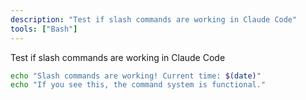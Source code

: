 ```yaml
---
description: "Test if slash commands are working in Claude Code"
tools: ["Bash"]
---
```


Test if slash commands are working in Claude Code

```bash
echo "Slash commands are working! Current time: $(date)"
echo "If you see this, the command system is functional."
```